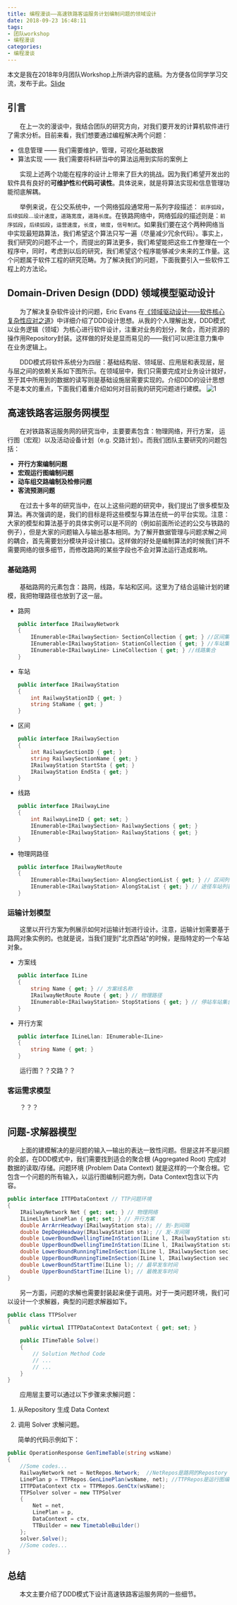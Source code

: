 ```yaml
---
title: 编程漫谈——高速铁路客运服务计划编制问题的领域设计
date: 2018-09-23 16:48:11
tags: 
- 团队workshop
- 编程漫谈
categories: 
- 编程漫谈
---
```


本文是我在2018年9月团队Workshop上所讲内容的底稿。为方便各位同学学习交流，发布于此。[Slide](./slides/workshop2018-2019_1.html)
<!-- more -->

## 引言

&emsp;&emsp;在上一次的漫谈中，我结合团队的研究方向，对我们要开发的计算机软件进行了需求分析。目前来看，我们想要通过编程解决两个问题：
* 信息管理 —— 我们需要维护，管理，可视化基础数据
* 算法实现 —— 我们需要将科研当中的算法运用到实际的案例上

&emsp;&emsp;实现上述两个功能在程序的设计上带来了巨大的挑战。因为我们希望开发出的软件具有良好的**可维护性**和**代码可读性**。具体说来，就是将算法实现和信息管理功能彻底解耦。

&emsp;&emsp;举例来说，在公交系统中，一个网络弧段通常用一系列字段描述： `前序弧段`，`后续弧段`...`设计速度`，`道路宽度`，`道路长度`。在铁路网络中，网络弧段的描述则是：`前序弧段`，`后续弧段`，`运营速度`，`长度`，`坡度`，`信号制式`。如果我们要在这个两种网络当中实现最短路算法，我们希望这个算法只写一遍（尽量减少冗余代码）。事实上，我们研究的问题不止一个，而提出的算法更多，我们希望能把这些工作整理在一个程序中，同时，考虑到以后的研究，我们希望这个程序能够减少未来的工作量。这个问题属于软件工程的研究范畴。为了解决我们的问题，下面我要引入一些软件工程上的方法论。

## Domain-Driven Design (DDD) 领域模型驱动设计
&emsp;&emsp;为了解决复杂软件设计的问题，Eric Evans 在[《领域驱动设计——软件核心复杂性应对之道](http://book.douban.com/subject/1629512/)》中详细介绍了DDD设计思想。从我的个人理解出发，DDD模式以业务逻辑（领域）为核心进行软件设计，注重对业务的划分，聚合，而对资源的操作用Repository封装。这样做的好处是显而易见的——我们可以把注意力集中在业务逻辑上。

&emsp;&emsp;DDD模式将软件系统分为四层：基础结构层、领域层、应用层和表现层，层与层之间的依赖关系如下图所示。在领域层中，我们只需要完成对业务设计就好，至于其中所用到的数据的读写则是基础设施层需要实现的。介绍DDD的设计思想不是本文的重点，下面我们着重介绍如何对目前我的研究问题进行建模。
![1](Workshop-2018-2019-1/1.png)

## 高速铁路客运服务网模型
&emsp;&emsp;在对铁路客运服务网的研究当中，主要要素包含：物理网络，开行方案， 运行图（宏观）以及活动设备计划（e.g. 交路计划）。而我们团队主要研究的问题包括：
- **开行方案编制问题**
- **宏观运行图编制问题**
- **动车组交路编制及检修问题**
- **客流预测问题**

&emsp;&emsp;在过去十多年的研究当中，在以上这些问题的研究中，我们提出了很多模型及算法。再次强调的是，我们的目标是将这些模型与算法在统一的平台实现。注意：大家的模型和算法基于的具体实例可以是不同的（例如前面所论述的公交与铁路的例子），但是大家的问题输入与输出基本相同。为了解开数据管理与问题求解之间的耦合，首先需要划分模块并设计接口。这样做的好处是编制算法的时候我们并不需要网络的很多细节，而修改路网的某些字段也不会对算法运行造成影响。

### 基础路网
&emsp;&emsp;基础路网的元素包含：路网，线路，车站和区间。这里为了结合运输计划的建模，我把物理路径也放到了这一层。

- 路网

  ```c#
  public interface IRailwayNetwork
  {
      IEnumerable<IRailwaySection> SectionCollection { get; } //区间集合
      IEnumerable<IRailwayStation> StationCollection { get; } //车站集合
      IEnumerable<IRailwayLine> LineCollection { get; } //线路集合
  }
  ```

- 车站

  ```c#
  public interface IRailwayStation
  {
      int RailwayStationID { get; }
      string StaName { get; }
  }
  ```

- 区间

  ```c#
  public interface IRailwaySection
  {
      int RailwaySectionID { get; }
      string RailwaySectionName { get; }
      IRailwayStation StartSta { get; }
      IRailwayStation EndSta { get; }
  }
  ```

- 线路

  ```c#
  public interface IRailwayLine
  {
      int RailwayLineID { get; set; }
      IEnumerable<IRailwaySection> RailwaySections { get; }
      IEnumerable<IRailwayStation> RailwayStations { get; }
  }
  ```

- 物理网路径

  ```c#
  public interface IRailwayNetRoute
  {
      IEnumerable<IRailwaySection> AlongSectionList { get; } // 区间列表
      IEnumerable<IRailwayStation> AlongStaList { get; } // 途径车站列表
  }
  ```

### 运输计划模型

&emsp;&emsp;这里以开行方案为例展示如何对运输计划进行设计。注意，运输计划需要基于路网对象实例的。也就是说，当我们提到"北京西站"的时候，是指特定的一个车站对象。

- 方案线

  ```c#
  public interface ILine
  {
      string Name { get; } // 方案线名称
      IRailwayNetRoute Route { get; } // 物理路径
      IEnumerable<IRailwayStation> StopStations { get; } // 停站车站集合
  }
  ```

- 开行方案

  ```c#
  public interface ILineLlan: IEnumerable<ILine>
  {
      string Name { get; }
  }
  ```

&emsp;&emsp;运行图？？交路？？

### 客运需求模型

&emsp;&emsp;？？？

## 问题-求解器模型

&emsp;&emsp;上面的建模解决的是问题的输入—输出的表达一致性问题。但是这并不是问题的全部，在DDD模式中，我们需要找到适合的聚合根 (Aggregated Root) 完成对数据的读取/存储。问题环境 (Problem Data Context) 就是这样的一个聚合根。它包含一个问题的所有输入，以运行图编制问题为例，Data Context包含以下内容。

```C#
public interface ITTPDataContext // TTP问题环境
{
    IRailwayNetwork Net { get; set; } // 物理网络
    ILineLlan LinePlan { get; set; } // 开行方案
    double ArrArrHeadway(IRailwayStation sta); // 到-到间隔
    double DepDepHeadway(IRailwayStation sta); // 发-发间隔
    double LowerBoundDwellingTimeInStation(ILine l, IRailwayStation sta); // 最小停站时间
    double UpperBoundDwellingTimeInStation(ILine l, IRailwayStation sta); // 最大停站时间
    double LowerBoundRunningTimeInSection(ILine l, IRailwaySection sec); // 最小区间运行时间
    double UpperBoundRunningTimeInSection(ILine l, IRailwaySection sec); // 最大区间运行时间
    double LowerBoundStartTime(ILine l); // 最早发车时间
    double UpperBoundStartTime(ILine l); // 最晚发车时间
}
```

&emsp;&emsp;另一方面，问题的求解也需要封装起来便于调用。对于一类问题环境，我们可以设计一个求解器，典型的问题求解器如下。

```c#
public class TTPSolver
{
    public virtual ITTPDataContext DataContext { get; set; }

    public ITimeTable Solve()
    {
        // Solution Method Code
        // ...
        // ...
    }
}
```

&emsp;&emsp;应用层主要可以通过以下步骤来求解问题：

1. 从Repository 生成 Data Context

2. 调用 Solver 求解问题。

   简单的代码示例如下：

```c#
public OperationResponse GenTimeTable(string wsName)
{
    //Some codes...
    RailwayNetwork net = NetRepos.Network;  //NetRepos是路网的Repostory
    LinePlan p = TTPRepos.GenLinePlan(wsName, net); //TTPRepos是运行图编制问题输入的Repostory
    ITTPDataContext ctx = TTPRepos.GenCtx(wsName);
    TTPSolver solver = new TTPSolver
    {
        Net = net,
        LinePlan = p,
        DataContext = ctx,
        TTBuilder = new TimetableBuilder()
    };
    solver.Solve();
    //Some codes...
}
```

## 总结

&emsp;&emsp;本文主要介绍了DDD模式下设计高速铁路客运服务网的一些细节。








